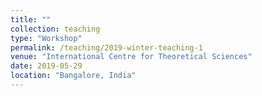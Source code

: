 ```yaml
---
title: ""
collection: teaching
type: "Workshop"
permalink: /teaching/2019-winter-teaching-1
venue: "International Centre for Theoretical Sciences"
date: 2019-05-29
location: "Bangalore, India"
---
```

